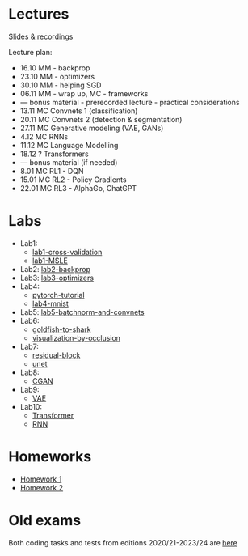 # Lectures

[Slides & recordings](https://drive.google.com/drive/folders/19zxpFOrXtkb5r5vIRMUwtsGmnQ3ym-t1?usp=sharing)

Lecture plan:
* 16.10 MM - backprop
* 23.10 MM - optimizers
* 30.10 MM - helping SGD
* 06.11 MM - wrap up, MC - frameworks
* — bonus material - prerecorded lecture - practical considerations
* 13.11 MC Convnets 1 (classification)
* 20.11 MC Convnets 2 (detection & segmentation)
* 27.11 MC Generative modeling (VAE, GANs)
* 4.12 MC RNNs
* 11.12 MC Language Modelling
* 18.12 ? Transformers
* — bonus material (if needed)
* 8.01 MC RL1 - DQN
* 15.01 MC RL2 - Policy Gradients
* 22.01 MC RL3 - AlphaGo, ChatGPT

# Labs

* Lab1:
    * [lab1-cross-validation](https://colab.research.google.com/github/mim-ml-teaching/public-dnn-2024-25/blob/master/docs/DNN-Lab-1-cross-validation-student-version.ipynb)
    * [lab1-MSLE](https://colab.research.google.com/github/mim-ml-teaching/public-dnn-2024-25/blob/master/docs/DNN-Lab-1-MSLE-student-version.ipynb)
* Lab2: [lab2-backprop](https://colab.research.google.com/github/mim-ml-teaching/public-dnn-2024-25/blob/master/docs/DNN-Lab-2-backprop-student-version.ipynb)
* Lab3: [lab3-optimizers](https://colab.research.google.com/github/mim-ml-teaching/public-dnn-2024-25/blob/master/docs/DNN-Lab-3-mnist-again-student.ipynb)
* Lab4: 
    * [pytorch-tutorial](https://pytorch.org/tutorials/beginner/deep_learning_60min_blitz.html)
    * [lab4-mnist](https://colab.research.google.com/github/mim-ml-teaching/public-dnn-2024-25/blob/master/docs/DNN-Lab-4-MNIST-in-Pytorch-student-version.ipynb)
* Lab5: [lab5-batchnorm-and-convnets](https://colab.research.google.com/github/mim-ml-teaching/public-dnn-2024-25/blob/master/docs/DNN-Lab-5-Batchnorm-and-Convnets-student-version.ipynb)
* Lab6:
    * [goldfish-to-shark](https://colab.research.google.com/github/mim-ml-teaching/public-dnn-2024-25/blob/master/docs/DNN-Lab-6-goldfish-to-shark-student-version.ipynb)
    * [visualization-by-occlusion](https://colab.research.google.com/github/mim-ml-teaching/public-dnn-2024-25/blob/master/docs/DNN-Lab-6-occlusion-student-version.ipynb)
* Lab7:
    * [residual-block](https://colab.research.google.com/github/mim-ml-teaching/public-dnn-2024-25/blob/master/docs/DNN-Lab-7-ResidualBlock-in-Pytorch-student-version.ipynb)
    * [unet](https://colab.research.google.com/github/mim-ml-teaching/public-dnn-2024-25/blob/master/docs/DNN-Lab-7-UNet-in-Pytorch-student-version.ipynb)
* Lab8:
    * [CGAN](https://colab.research.google.com/github/mim-ml-teaching/public-dnn-2024-25/blob/master/docs/DNN-Lab-8-GAN-student-version.ipynb)
* Lab9:
    * [VAE](https://colab.research.google.com/github/mim-ml-teaching/public-dnn-2024-25/blob/master/docs/DNN-Lab-9-VAE-student-version.ipynb)
* Lab10:
    * [Transformer](https://colab.research.google.com/github/mim-ml-teaching/public-dnn-2024-25/blob/master/docs/DNN-Lab-10-Transformer-student-version.ipynb)
    * [RNN](https://colab.research.google.com/github/mim-ml-teaching/public-dnn-2024-25/blob/master/docs/DNN-Lab-10-RNN-student-version.ipynb)

# Homeworks
* [Homework 1](https://colab.research.google.com/github/mim-ml-teaching/public-dnn-2024-25/blob/master/docs/hw1-proxprop-student.ipynb)
* [Homework 2](https://colab.research.google.com/github/mim-ml-teaching/public-dnn-2024-25/blob/master/docs/hw2-textureVsShape-student.ipynb)

# Old exams

Both coding tasks and tests from editions 2020/21-2023/24 are [here](https://github.com/mim-ml-teaching/public-dnn-2024-25/tree/main/docs/exams-tasks)

